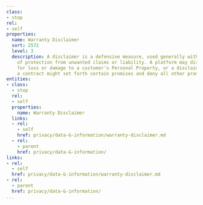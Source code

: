 ```yaml
---
class:
- stop
rel:
- self
properties:
  name: Warranty Disclaimer
  sort: 2572
  level: 3
  description: A disclaimer is a defensive measure, used generally with the purpose
    of protection from unwanted claims or liability. A platform may disclaim responsibility
    for loss or damage to a customer's Personal Property, or a disclaimer clause in
    a contract might set forth certain promises and deny all other promises or responsibilities.
entities:
- class:
  - stop
  rel:
  - self
  properties:
    name: Warranty Disclaimer
  links:
  - rel:
    - self
    href: privacy/data-&-information/warranty-disclaimer.md
  - rel:
    - parent
    href: privacy/data-&-information/
links:
- rel:
  - self
  href: privacy/data-&-information/warranty-disclaimer.md
- rel:
  - parent
  href: privacy/data-&-information/
...
```

